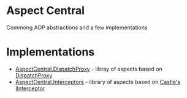 # Aspect Central

Commong AOP abstractions and a few implementations

# Implementations

* [AspectCentral.DispatchProxy](https://github.com/jamesconsultingllc/AspectCentral.DispatchProxy) - libray of aspects based on [DispatchProxy](https://docs.microsoft.com/en-us/dotnet/api/system.reflection.dispatchproxy?view=netcore-3.1)
* [AspectCentral.Interceptors](https://github.com/jamesconsultingllc/AspectCentral.Interceptors) - library of aspects based on [Castle's IInterceptor](https://github.com/castleproject/Core/blob/master/src/Castle.Core/DynamicProxy/IInterceptor.cs)
